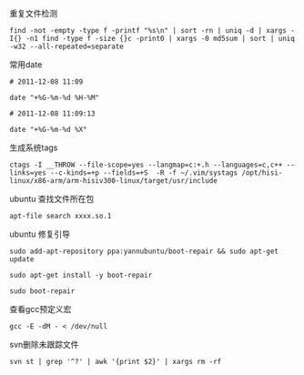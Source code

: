 重复文件检测
```
find -not -empty -type f -printf "%s\n" | sort -rn | uniq -d | xargs -I{} -n1 find -type f -size {}c -print0 | xargs -0 md5sum | sort | uniq -w32 --all-repeated=separate
```

常用date
```
# 2011-12-08 11:09

date "+%G-%m-%d %H-%M"

# 2011-12-08 11:09:13

date "+%G-%m-%d %X"
```
生成系统tags
```
ctags -I __THROW --file-scope=yes --langmap=c:+.h --languages=c,c++ --links=yes --c-kinds=+p --fields=+S  -R -f ~/.vim/systags /opt/hisi-linux/x86-arm/arm-hisiv300-linux/target/usr/include
```
ubuntu 查找文件所在包
```
apt-file search xxxx.so.1
```
ubuntu 修复引导
```
sudo add-apt-repository ppa:yannubuntu/boot-repair && sudo apt-get update

sudo apt-get install -y boot-repair

sudo boot-repair
```
查看gcc预定义宏
```
gcc -E -dM - < /dev/null
```
svn删除未跟踪文件
```
svn st | grep '^?' | awk '{print $2}' | xargs rm -rf
```
